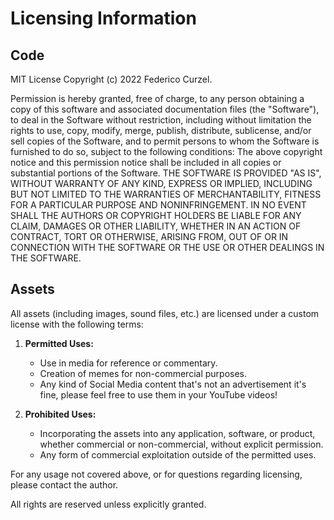 # Licensing Information

## Code
MIT License Copyright (c) 2022 Federico Curzel.

Permission is hereby granted, free of charge, to any person obtaining a copy of this software and associated documentation files (the "Software"), to deal in the Software without restriction, including without limitation the rights to use, copy, modify, merge, publish, distribute, sublicense, and/or sell copies of the Software, and to permit persons to whom the Software is furnished to do so, subject to the following conditions: The above copyright notice and this permission notice shall be included in all copies or substantial portions of the Software. THE SOFTWARE IS PROVIDED "AS IS", WITHOUT WARRANTY OF ANY KIND, EXPRESS OR IMPLIED, INCLUDING BUT NOT LIMITED TO THE WARRANTIES OF MERCHANTABILITY, FITNESS FOR A PARTICULAR PURPOSE AND NONINFRINGEMENT. IN NO EVENT SHALL THE AUTHORS OR COPYRIGHT HOLDERS BE LIABLE FOR ANY CLAIM, DAMAGES OR OTHER LIABILITY, WHETHER IN AN ACTION OF CONTRACT, TORT OR OTHERWISE, ARISING FROM, OUT OF OR IN CONNECTION WITH THE SOFTWARE OR THE USE OR OTHER DEALINGS IN THE SOFTWARE.

## Assets
All assets (including images, sound files, etc.) are licensed under a custom license with the following terms:

1. **Permitted Uses:**
   - Use in media for reference or commentary.
   - Creation of memes for non-commercial purposes.
   - Any kind of Social Media content that's not an advertisement it's fine, please feel free to use them in your YouTube videos!
   
2. **Prohibited Uses:**
   - Incorporating the assets into any application, software, or product, whether commercial or non-commercial, without explicit permission.
   - Any form of commercial exploitation outside of the permitted uses.

For any usage not covered above, or for questions regarding licensing, please contact the author.

All rights are reserved unless explicitly granted.
